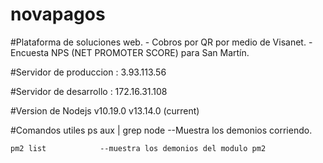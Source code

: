# novapagos

#Plataforma de soluciones web.
    - Cobros por QR por medio de Visanet.
    - Encuesta NPS (NET PROMOTER SCORE) para San Martín.

#Servidor de produccion :
    3.93.113.56

#Servidor de desarrollo :
    172.16.31.108

#Version de Nodejs
    v10.19.0
    v13.14.0 (current)

#Comandos utiles 
    ps aux | grep node  --Muestra los demonios corriendo.
    
    pm2 list            --muestra los demonios del modulo pm2